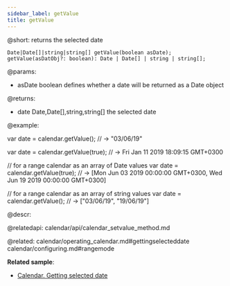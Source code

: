 ```yaml
---
sidebar_label: getValue
title: getValue
---          
```


@short: returns the selected date

```todoapi
Date|Date[]|string|string[] getValue(boolean asDate);
getValue(asDatObj?: boolean): Date | Date[] | string | string[];
```

@params:
- asDate    boolean        defines whether a date will be returned as a Date object

@returns:
- date        Date,Date[],string,string[]        the selected date


@example:

var date = calendar.getValue(); // -> "03/06/19"

var date = calendar.getValue(true); // -> Fri Jan 11 2019 18:09:15 GMT+0300

// for a range calendar as an array of Date values 
var date = calendar.getValue(true); 
// -> [Mon Jun 03 2019 00:00:00 GMT+0300, Wed Jun 19 2019 00:00:00 GMT+0300]

// for a range calendar as an array of string values 
var date = calendar.getValue(); // ->  ["03/06/19", "19/06/19"]



@descr:


@relatedapi:
calendar/api/calendar_setvalue_method.md

@related:
calendar/operating_calendar.md#gettingselecteddate
calendar/configuring.md#rangemode

**Related sample**:
- [Calendar. Getting selected date](https://snippet.dhtmlx.com/k2vrfqj0)